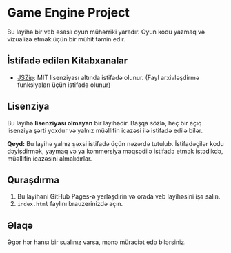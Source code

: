 # Game Engine Project

Bu layihə bir veb əsaslı oyun mühərriki yaradır. Oyun kodu yazmaq və vizualizə etmək üçün bir mühit təmin edir.

## İstifadə edilən Kitabxanalar

- [JSZip](https://stuk.github.io/jszip/): MIT lisenziyası altında istifadə olunur. (Fayl arxivləşdirmə funksiyaları üçün istifadə olunur)
  
## Lisenziya

Bu layihə **lisenziyası olmayan** bir layihədir. Başqa sözlə, heç bir açıq lisenziya şərti yoxdur və yalnız müəllifin icazəsi ilə istifadə edilə bilər.

**Qeyd:** Bu layihə yalnız şəxsi istifadə üçün nəzərdə tutulub. İstifadəçilər kodu dəyişdirmək, yaymaq və ya kommersiya məqsədilə istifadə etmək istədikdə, müəllifin icazəsini almalıdırlar.

## Quraşdırma

1. Bu layihəni GitHub Pages-ə yerləşdirin və orada veb layihəsini işə salın.
2. `index.html` faylını brauzerinizdə açın.

## Əlaqə

Əgər hər hansı bir sualınız varsa, mənə müraciət edə bilərsiniz.

